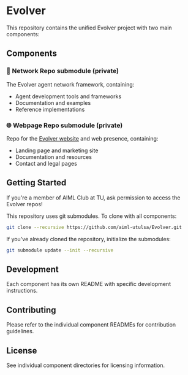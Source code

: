 # Evolver

This repository contains the unified Evolver project with two main components:

## Components

### 🤖 Network Repo submodule (private)
The Evolver agent network framework, containing:
- Agent development tools and frameworks
- Documentation and examples
- Reference implementations

### 🌐 Webpage Repo submodule (private)
Repo for the [Evolver website](https://evolver.chat) and web presence, containing:
- Landing page and marketing site
- Documentation and resources
- Contact and legal pages

## Getting Started

If you're a member of AIML Club at TU, ask permission to access the Evolver repos!

This repository uses git submodules. To clone with all components:

```bash
git clone --recursive https://github.com/aiml-utulsa/Evolver.git
```

If you've already cloned the repository, initialize the submodules:

```bash
git submodule update --init --recursive
```

## Development

Each component has its own README with specific development instructions.

## Contributing

Please refer to the individual component READMEs for contribution guidelines.

## License

See individual component directories for licensing information.
